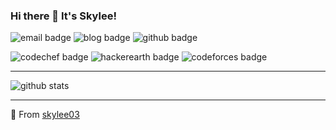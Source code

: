 ### Hi there 👋 It's Skylee!

<!--
**skylee03/skylee03** is a ✨ _special_ ✨ repository because its `README.md` (this file) appears on your GitHub profile.

Here are some ideas to get you started:

- 🔭 I’m currently working on ...
- 🌱 I’m currently learning ...
- 👯 I’m looking to collaborate on ...
- 🤔 I’m looking for help with ...
- 💬 Ask me about ...
- 📫 How to reach me: ...
- 😄 Pronouns: ...
- ⚡ Fun fact: ...
-->

![email badge](https://img.shields.io/badge/Email-i@skylee.xyz-orange?style=flat-square&logo=mail.ru&logoColor=white&link=mailto:i@skylee.xyz)
![blog badge](https://img.shields.io/badge/Cnblogs-skylee03-green?style=flat-square&logo=blogger&logoColor=white&link=https://www.cnblogs.com/skylee03/)
![github badge](https://img.shields.io/badge/GitHub-skylee03-blue?style=flat-square&logo=github&logoColor=white&link=https://github.com/skylee03)

![codechef badge](https://img.shields.io/badge/CodeChef-skylee-brown?style=flat-square&logo=codechef&logoColor=white&link=https://www.codechef.com/users/skylee)
![hackerearth badge](https://img.shields.io/badge/HackerEarth-mingtian-darkblue?style=flat-square&logo=hackerearth&logoColor=white&link=https://www.hackerearth.com/@mingtian)
![codeforces badge](https://img.shields.io/badge/Codeforces-skylee-red?style=flat-square&logo=codeforces&logoColor=white&link=http://codeforces.com/profile/skylee)

---

![github stats](https://github-readme-stats.vercel.app/api?username=skylee03&show_icons=true)

---

🌟 From [skylee03](https://github.com/skylee03)
